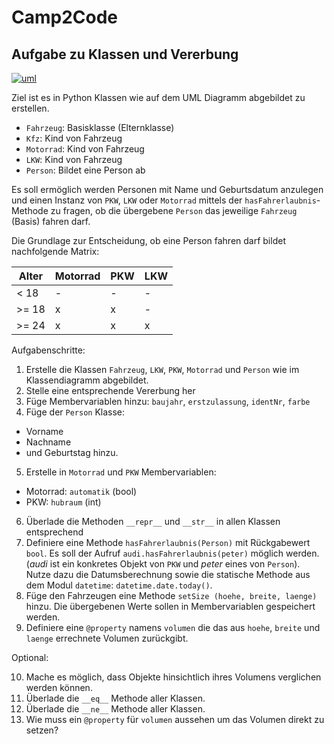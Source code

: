 # Camp2Code
## Aufgabe zu Klassen und Vererbung

[![uml](https://github.com/bellmann-engineering/python-basic-to-advanced/raw/main/fahrzeug_uml.png)](https://github.com/bellmann-engineering/python-basic-to-advanced/raw/main/fahrzeug_uml.png)

Ziel ist es in Python Klassen wie auf dem UML Diagramm abgebildet zu erstellen.
- ``Fahrzeug``: Basisklasse (Elternklasse) 
- ``Kfz``: Kind von Fahrzeug
- ``Motorrad``: Kind von Fahrzeug
- ``LKW``: Kind von Fahrzeug
- ``Person``: Bildet eine Person ab

Es soll ermöglich werden Personen mit Name und Geburtsdatum anzulegen und einen Instanz von ``PKW``, ``LKW`` oder ``Motorrad`` mittels der ``hasFahrerlaubnis``-Methode zu fragen, ob die übergebene ``Person`` das jeweilige ``Fahrzeug`` (Basis) fahren darf.

Die Grundlage zur Entscheidung, ob eine Person fahren darf bildet nachfolgende Matrix:



| Alter  | Motorrad | PKW | LKW |
| ------------- | ------------- | ------------ | ------------- |
| < 18  | - | - | - |
| >= 18 | x | x | - |
| >= 24  | x | x | x |


Aufgabenschritte: 
1. Erstelle die Klassen ``Fahrzeug``, ``LKW``, ``PKW``, ``Motorrad`` und ``Person``
wie im Klassendiagramm abgebildet.
2. Stelle eine entsprechende Vererbung her
3. Füge Membervariablen hinzu:
``baujahr``, ``erstzulassung``, ``identNr``, ``farbe``
4. Füge der ``Person`` Klasse: 
- Vorname
- Nachname 
- und Geburtstag hinzu.
5. Erstelle in ``Motorrad`` und ``PKW`` Membervariablen:
- Motorrad: ``automatik`` (bool)
- PKW: ``hubraum`` (int)
6. Überlade die Methoden ``__repr__`` und ``__str__`` in allen Klassen entsprechend
7. Definiere eine Methode ``hasFahrerlaubnis(Person)`` mit Rückgabewert ``bool``.
Es soll der Aufruf ``audi.hasFahrerlaubnis(peter)`` möglich werden. (*audi* ist ein konkretes Objekt von ``PKW`` und *peter* eines von ``Person``).
Nutze dazu die Datumsberechnung sowie die statische Methode aus dem Modul ``datetime``: ``datetime.date.today()``.
8. Füge den Fahrzeugen eine Methode ``setSize (hoehe, breite, laenge)`` hinzu.
Die übergebenen Werte sollen in Membervariablen gespeichert werden.
9. Definiere eine ``@property`` namens ``volumen``
die das aus ``hoehe``, ``breite`` und ``laenge`` errechnete Volumen zurückgibt.

Optional:

10. Mache es möglich, dass Objekte hinsichtlich ihres Volumens verglichen werden können.
11. Überlade die ``__eq__`` Methode aller Klassen.
12. Überlade die ``__ne__`` Methode aller Klassen.
13. Wie muss ein ``@property`` für ``volumen`` aussehen um das Volumen direkt zu setzen?
